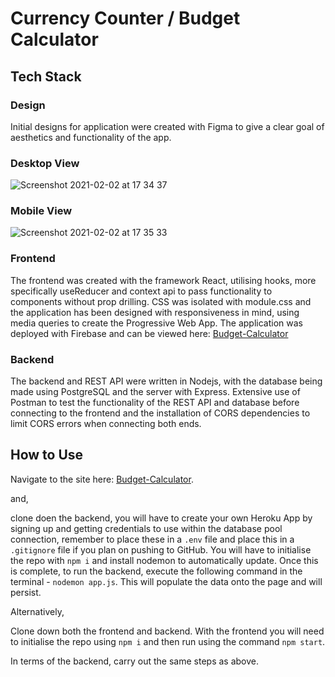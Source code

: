 # Currency Counter / Budget Calculator

## Tech Stack

### Design
Initial designs for application were created with Figma to give a clear goal of aesthetics and functionality of the app.

### Desktop View
![Screenshot 2021-02-02 at 17 34 37](https://user-images.githubusercontent.com/70659641/106639627-11ddd480-657d-11eb-80f1-be8618044e72.png)
### Mobile View
![Screenshot 2021-02-02 at 17 35 33](https://user-images.githubusercontent.com/70659641/106639633-130f0180-657d-11eb-9a96-2566fe382667.png)


### Frontend
The frontend was created with the framework React, utilising hooks, more specifically useReducer and context api to pass functionality to components without prop drilling. CSS was isolated with module.css and the application has been designed with responsiveness in mind, using media queries to create the Progressive Web App. The application was deployed with Firebase and can be viewed here: [Budget-Calculator](https://budget-app-c059f.web.app/)
### Backend
The backend and REST API were written in Nodejs, with the database being made using PostgreSQL and the server with Express. Extensive use of Postman to test the functionality of the REST API and database before connecting to the frontend and the installation of CORS dependencies to limit CORS errors when connecting both ends.

## How to Use
Navigate to the site here: [Budget-Calculator](https://budget-app-c059f.web.app/). 

and,

clone doen the backend, you will have to create your own Heroku App by signing up and getting credentials to use within the database pool connection, remember to place these in a `.env` file and place this in a `.gitignore` file if you plan on pushing to GitHub.
You will have to initialise the repo with `npm i` and install nodemon to automatically update.
Once this is complete, to run the backend, execute the following command in the terminal - `nodemon app.js`. This will populate the data onto the page and will persist.

Alternatively,

Clone down both the frontend and backend. With the frontend you will need to initialise the repo using `npm i` and then run using the command `npm start`.

In terms of the backend, carry out the same steps as above.


